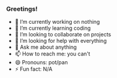 ### Greetings!

- 🔭 I’m currently working on nothing
- 🌱 I’m currently learning coding
- 👯 I’m looking to collaborate on projects
- 🤔 I’m looking for help with everything
- 💬 Ask me about anything
- 📫 How to reach me: you can't
- 😄 Pronouns: pot/pan
- ⚡ Fun fact: N/A

<!--
**AmiMappy/AmiMappy** is a ✨ _special_ ✨ repository because its `README.md` (this file) appears on your GitHub profile.

Here are some ideas to get you started:

- 🔭 I’m currently working on ...
- 🌱 I’m currently learning ...
- 👯 I’m looking to collaborate on ...
- 🤔 I’m looking for help with ...
- 💬 Ask me about ...
- 📫 How to reach me: ...
- 😄 Pronouns: ...
- ⚡ Fun fact: ...
-->
